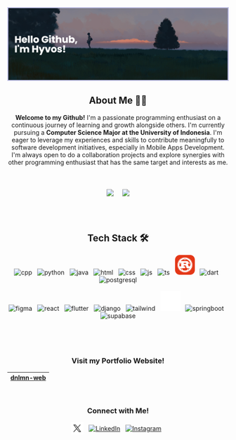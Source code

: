 <!-- Banner -->
<picture>
    <img src="/banner.png" alt="head"/>
</picture>


<!-- About Me -->
<h2 align="center"> About Me 🧑‍💻</h2>

<p align="center" style="padding-bottom: 20px;"> 
    <b>Welcome to my Github!</b> I'm a passionate programming enthusiast on a continuous journey of learning and growth alongside others. I'm currently pursuing a <b> Computer Science Major at the University of Indonesia</b>. I'm eager to leverage my experiences and skills to contribute meaningfully to software development initiatives, especially in Mobile Apps Development. I'm always open to do a collaboration projects and explore synergies with other programming enthusiast that has the same target and interests as me.
</p>

<br>

<div align="center" style="padding-bottom: 35px;">

<picture>
    <img height=150 align="center" src="https://github-readme-stats.vercel.app/api?username=hyvos07&show_icons=true&theme=dark&icon_color=334cbd&hide_rank=true&hide=stars,issues&include_all_commits=true"/>
</picture>
<picture>
    &nbsp; &nbsp; <img height=150 align="center" src="https://github-readme-stats.vercel.app/api/top-langs/?username=hyvos07&layout=compact&theme=dark"/>
</picture>

</div>

<br>

<!-- Language and Tools -->
<h2 align="center">Tech Stack 🛠️</h2>
<p align="center">
    <picture>
        <img src="https://upload.wikimedia.org/wikipedia/commons/1/18/ISO_C%2B%2B_Logo.svg" alt="cpp" width="45" height="45"/> &nbsp;
    </picture>
    <picture>
        <img src="https://www.svgrepo.com/show/452091/python.svg" alt="python" width="45" height="45"/> &nbsp;
    </picture>
    <picture>
        <img src="https://www.svgrepo.com/show/184143/java.svg" alt="java" width="45" height="45"/> &nbsp;
    </picture>
    <picture>
        <img src="https://user-images.githubusercontent.com/25181517/192158954-f88b5814-d510-4564-b285-dff7d6400dad.png" alt="html" width="45" height="45"/> &nbsp;
    </picture>
    <picture>
        <img src="https://user-images.githubusercontent.com/25181517/183898674-75a4a1b1-f960-4ea9-abcb-637170a00a75.png" alt="css" width="45" height="45"/> &nbsp;
    </picture>
    <picture>
        <img src="https://www.svgrepo.com/show/349419/javascript.svg" alt="js" width="45" height="45"/> &nbsp;
    </picture>
    <picture>
        <img src="https://www.svgrepo.com/show/349540/typescript.svg" alt="ts" width="45" height="45"/> &nbsp;
    </picture>
    <picture>
        <img src="https://raw.githubusercontent.com/hyvos07/dnlmn-web/7cb1e3bde8bffc0485ff73850fc936b49015ca50/public/tech/rust.svg" alt="rust" width="45" height="45"/> &nbsp;
    </picture>
    <picture>
        <img src="https://upload.wikimedia.org/wikipedia/commons/a/a2/Dart_programming_language_logo_icon.svg" alt="dart" width="45" height="45"/> &nbsp;
    </picture>
    </picture>
    <picture>
        <img src="https://www.vectorlogo.zone/logos/postgresql/postgresql-icon.svg" alt="postgresql" width="45" height="45"/>
    </picture>
    <br>
    <br>
    <picture>
        <img src="https://user-images.githubusercontent.com/25181517/189715289-df3ee512-6eca-463f-a0f4-c10d94a06b2f.png" alt="figma" width="45" height="45"/> &nbsp;
    </picture>
    <picture>
        <img src="https://raw.githubusercontent.com/marwin1991/profile-technology-icons/refs/heads/main/icons/react.png" alt="react" width="45" height="45"/> &nbsp;
    </picture>
    <picture>
        <img src="https://www.vectorlogo.zone/logos/flutterio/flutterio-icon.svg" alt="flutter" width="45" height="45"/> &nbsp;
    </picture>
    <picture>
        <img src="https://cdn.worldvectorlogo.com/logos/django.svg" alt="django" width="45" height="45"/> &nbsp;
    </picture>
    <picture>
        <img src="https://user-images.githubusercontent.com/25181517/202896760-337261ed-ee92-4979-84c4-d4b829c7355d.png" alt="tailwind" width="45" height="45"/> &nbsp;
    </picture>
    <picture>
        <img src="https://raw.githubusercontent.com/hyvos07/dnlmn-web/7cb1e3bde8bffc0485ff73850fc936b49015ca50/public/tech/nextjs.svg" alt="nextjs" width="45" height="45"/> &nbsp;
    </picture>
    <picture>
        <img src="https://raw.githubusercontent.com/marwin1991/profile-technology-icons/refs/heads/main/icons/spring_boot.png" alt="springboot" width="45" height="45"/> &nbsp;
    </picture>
    <picture>
        <img src="https://github.com/user-attachments/assets/e40fc76b-c8d8-47c3-bb53-c7795abaf596" alt="supabase" width="45" height="45"/>
    </picture>
</p>

<br>

<h3 align="center"style="padding-top: 30px;">Visit my Portfolio Website!</h3>

<div align="center">

| [dnlmn-web](https://dnlmn.vercel.app/) |
|-|

</div>

<!-- Social Media -->
<h3 align="center"style="padding-top: 30px;">Connect with Me!</h3>

<div align="center">

[<img align="center" src="/twitterwhite.svg" alt="Twitter/X" height="28"/>](https://twitter.com/hyvos_/) &nbsp;
[<img align="center" src="https://static.licdn.com/aero-v1/sc/h/akt4ae504epesldzj74dzred8" alt="LinkedIn" height="32"/>](https://www.linkedin.com/in/danielliman) &nbsp;
[<img align="center" src="https://static.cdninstagram.com/rsrc.php/v3/yI/r/VsNE-OHk_8a.png" alt="Instagram" height="28"/>](https://www.instagram.com/daniel.liman07) &nbsp;

</div>
